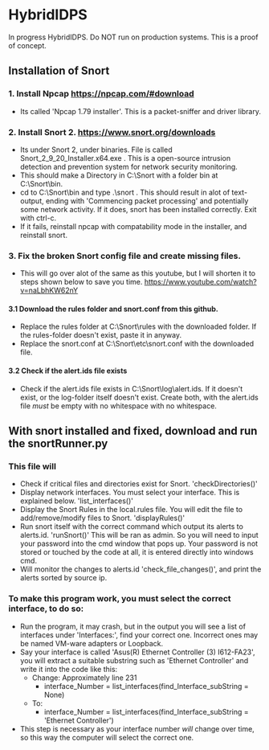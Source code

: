 # HybridIDPS
In progress HybridIDPS. Do NOT run on production systems. This is a proof of concept.

## Installation of Snort

### 1. Install Npcap https://npcap.com/#download  
- Its called 'Npcap 1.79 installer'. This is a packet-sniffer and driver library.

### 2. Install Snort 2. https://www.snort.org/downloads
- Its under Snort 2, under binaries. File is called Snort_2_9_20_Installer.x64.exe . This is a open-source intrusion detection and prevention system for network security monitoring.
- This should make a Directory in C:\Snort with a folder bin at C:\Snort\bin.
- cd to C:\Snort\bin and type .\snort  . This should result in alot of text-output, ending with 'Commencing packet processing' and potentially some network activity. If it does, snort has been installed correctly. Exit with ctrl-c.
- If it fails, reinstall npcap with compatability mode in the installer, and reinstall snort. 

### 3. Fix the broken Snort config file and create missing files. 
  - This will go over alot of the same as this youtube, but I will shorten it to steps shown below to save you time. https://www.youtube.com/watch?v=naLbhKW62nY
#### 3.1 Download the rules folder and snort.conf from this github.
  - Replace the rules folder at C:\Snort\rules with the downloaded folder. If the rules-folder doesn't exist, paste it in anyway.
  - Replace the snort.conf at C:\Snort\etc\snort.conf with the downloaded file. 

#### 3.2 Check if the alert.ids file exists
- Check if the alert.ids file exists in C:\Snort\log\alert.ids. If it doesn't exist, or the log-folder itself doesn't exist. Create both, with the alert.ids file *must* be empty with no whitespace with no whitespace.

## With snort installed and fixed, download and run the snortRunner.py
### This file will
  - Check if critical files and directories exist for Snort. 'checkDirectories()'
  - Display network interfaces. You must select your interface. This is explained below. 'list_interfaces()'
  - Display the Snort Rules in the local.rules file. You will edit the file to add/remove/modify files to Snort. 'displayRules()'
  - Run snort itself with the correct command which output its alerts to alerts.id. 'runSnort()' This will be ran as admin. So you will need to input your password into the cmd window that pops up. Your password is not stored or touched by the code at all, it is entered directly into windows cmd.
  - Will monitor the changes to alerts.id 'check_file_changes()', and print the alerts sorted by source ip. 
    
### To make this program work, you must select the correct interface, to do so:
  - Run the program, it may crash, but in the output you will see a list of interfaces under 'Interfaces:', find your correct one. Incorrect ones may be named VM-ware adapters or Loopback.
  - Say your interface is called 'Asus(R) Ethernet Controller (3) I612-FA23', you will extract a suitable substring such as 'Ethernet Controller' and write it into the code like this:
      * Change: Approximately line 231
         - interface_Number = list_interfaces(find_Interface_subString = None)
      * To:
         - interface_Number = list_interfaces(find_Interface_subString = 'Ethernet Controller')
- This step is necessary as your interface number *will* change over time, so this way the computer will select the correct one. 
  
